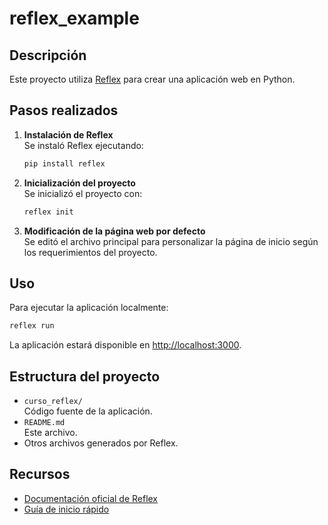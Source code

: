# reflex_example
## Descripción

Este proyecto utiliza [Reflex](https://reflex.dev/) para crear una aplicación web en Python.

## Pasos realizados

1. **Instalación de Reflex**  
    Se instaló Reflex ejecutando:
    ```bash
    pip install reflex
    ```

2. **Inicialización del proyecto**  
    Se inicializó el proyecto con:
    ```bash
    reflex init
    ```

3. **Modificación de la página web por defecto**  
    Se editó el archivo principal para personalizar la página de inicio según los requerimientos del proyecto.

## Uso

Para ejecutar la aplicación localmente:
```bash
reflex run
```

La aplicación estará disponible en [http://localhost:3000](http://localhost:3000).

## Estructura del proyecto

- `curso_reflex/`  
  Código fuente de la aplicación.
- `README.md`  
  Este archivo.
- Otros archivos generados por Reflex.

## Recursos

- [Documentación oficial de Reflex](https://reflex.dev/docs/)
- [Guía de inicio rápido](https://reflex.dev/docs/getting-started/)